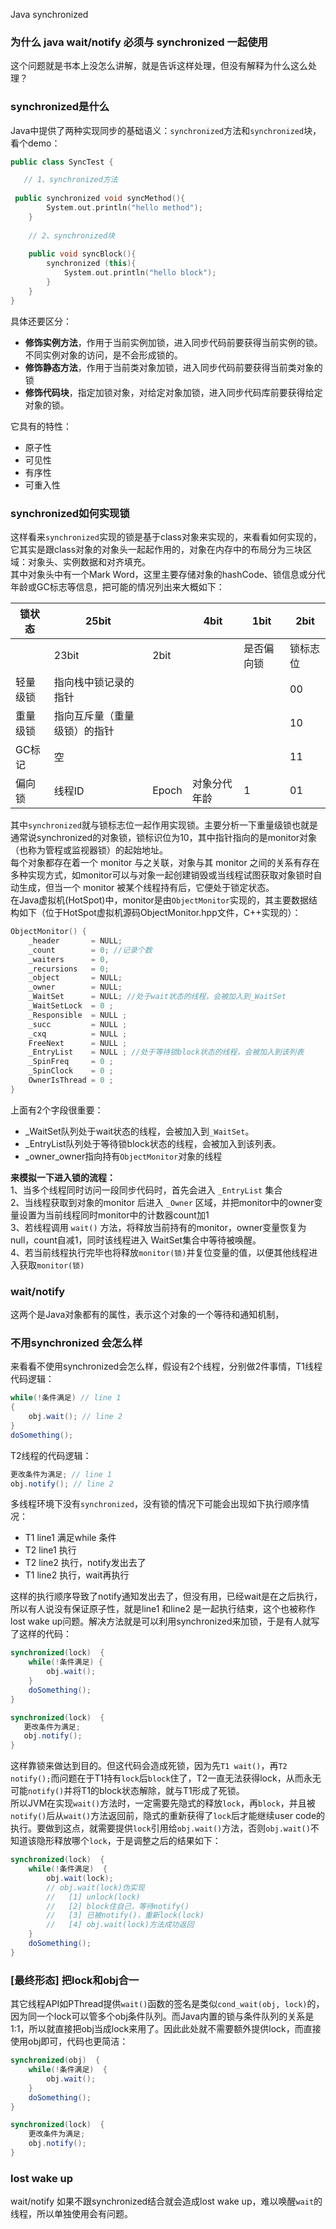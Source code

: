 Java synchronized
<a name="YD65E"></a>
### 为什么 java wait/notify 必须与 synchronized 一起使用
这个问题就是书本上没怎么讲解，就是告诉这样处理，但没有解释为什么这么处理？
<a name="PP4Lp"></a>
### synchronized是什么
Java中提供了两种实现同步的基础语义：`synchronized`方法和`synchronized`块， 看个demo：
```cpp
public class SyncTest {

   // 1、synchronized方法
   
 public synchronized void syncMethod(){
        System.out.println("hello method");
    }
    
    // 2、synchronized块
    
    public void syncBlock(){
        synchronized (this){
            System.out.println("hello block");
        }
    }
}
```
具体还要区分：

- **修饰实例方法**，作用于当前实例加锁，进入同步代码前要获得当前实例的锁。不同实例对象的访问，是不会形成锁的。
- **修饰静态方法**，作用于当前类对象加锁，进入同步代码前要获得当前类对象的锁
- **修饰代码块**，指定加锁对象，对给定对象加锁，进入同步代码库前要获得给定对象的锁。

它具有的特性：

- 原子性
- 可见性
- 有序性
- 可重入性
<a name="eF8sf"></a>
### synchronized如何实现锁
这样看来`synchronized`实现的锁是基于class对象来实现的，来看看如何实现的，它其实是跟class对象的对象头一起起作用的，对象在内存中的布局分为三块区域：对象头、实例数据和对齐填充。<br />其中对象头中有一个Mark Word，这里主要存储对象的hashCode、锁信息或分代年龄或GC标志等信息，把可能的情况列出来大概如下：

| 锁状态 | 25bit |  | 4bit | 1bit | 2bit |
| --- | --- | --- | --- | --- | --- |
|  | 23bit | 2bit |  | 是否偏向锁 | 锁标志位 |
| 轻量级锁 | 指向栈中锁记录的指针 |  |  |  | 00 |
| 重量级锁 | 指向互斥量（重量级锁）的指针 |  |  |  | 10 |
| GC标记 | 空 |  |  |  | 11 |
| 偏向锁 | 线程ID | Epoch | 对象分代年龄 | 1 | 01 |

其中`synchronized`就与锁标志位一起作用实现锁。主要分析一下重量级锁也就是通常说synchronized的对象锁，锁标识位为10，其中指针指向的是monitor对象（也称为管程或监视器锁）的起始地址。<br />每个对象都存在着一个 monitor 与之关联，对象与其 monitor 之间的关系有存在多种实现方式，如monitor可以与对象一起创建销毁或当线程试图获取对象锁时自动生成，但当一个 monitor 被某个线程持有后，它便处于锁定状态。<br />在Java虚拟机(HotSpot)中，monitor是由`ObjectMonitor`实现的，其主要数据结构如下（位于HotSpot虚拟机源码ObjectMonitor.hpp文件，C++实现的）：
```cpp
ObjectMonitor() {
    _header       = NULL;
    _count        = 0; //记录个数
    _waiters      = 0,
    _recursions   = 0;
    _object       = NULL;
    _owner        = NULL;
    _WaitSet      = NULL; //处于wait状态的线程，会被加入到_WaitSet
    _WaitSetLock  = 0 ;
    _Responsible  = NULL ;
    _succ         = NULL ;
    _cxq          = NULL ;
    FreeNext      = NULL ;
    _EntryList    = NULL ; //处于等待锁block状态的线程，会被加入到该列表
    _SpinFreq     = 0 ;
    _SpinClock    = 0 ;
    OwnerIsThread = 0 ;
}
```
上面有2个字段很重要：

- _WaitSet队列处于wait状态的线程，会被加入到`_WaitSet`。
- _EntryList队列处于等待锁block状态的线程，会被加入到该列表。
- _owner_owner指向持有`ObjectMonitor`对象的线程

**来模拟一下进入锁的流程：**<br />1、当多个线程同时访问一段同步代码时，首先会进入 `_EntryList` 集合<br />2、当线程获取到对象的monitor 后进入 `_Owner` 区域，并把monitor中的owner变量设置为当前线程同时monitor中的计数器count加1<br />3、若线程调用 `wait()` 方法，将释放当前持有的monitor，owner变量恢复为null，count自减1，同时该线程进入 WaitSet集合中等待被唤醒。<br />4、若当前线程执行完毕也将释放`monitor(锁)`并复位变量的值，以便其他线程进入获取`monitor(锁)`
<a name="LvccC"></a>
### wait/notify
这两个是Java对象都有的属性，表示这个对象的一个等待和通知机制，
<a name="sBBVh"></a>
### 不用synchronized 会怎么样
来看看不使用synchronized会怎么样，假设有2个线程，分别做2件事情，T1线程代码逻辑：
```java
while(!条件满足) // line 1  
{  
    obj.wait(); // line 2  
}  
doSomething();
```
T2线程的代码逻辑：
```java
更改条件为满足; // line 1  
obj.notify(); // line 2 
```
多线程环境下没有`synchronized`，没有锁的情况下可能会出现如下执行顺序情况：

- T1 line1 满足while 条件
- T2 line1 执行
- T2 line2 执行，notify发出去了
- T1 line2 执行，wait再执行

这样的执行顺序导致了notify通知发出去了，但没有用，已经wait是在之后执行，所以有人说没有保证原子性，就是line1 和line2 是一起执行结束，这个也被称作lost wake up问题。解决方法就是可以利用synchronized来加锁，于是有人就写了这样的代码：
```java
synchronized(lock)  {  
    while(!条件满足) {  
        obj.wait();  
    }  
    doSomething();  
}
```
```java
synchronized(lock)  {  
   更改条件为满足;  
   obj.notify();  
}
```
这样靠锁来做达到目的。但这代码会造成死锁，因为先`T1 wait()`，再`T2 notify();`而问题在于T1持有`lock`后`block`住了，T2一直无法获得lock，从而永无可能`notify()`并将T1的block状态解除，就与T1形成了死锁。<br />所以JVM在实现`wait()`方法时，一定需要先隐式的释放`lock`，再`block`，并且被`notify()`后从`wait()`方法返回前，隐式的重新获得了`lock`后才能继续user code的执行。要做到这点，就需要提供`lock`引用给`obj.wait()`方法，否则`obj.wait()`不知道该隐形释放哪个`lock`，于是调整之后的结果如下：
```java
synchronized(lock)  {  
    while(!条件满足)  {  
        obj.wait(lock);  
        // obj.wait(lock)伪实现  
        //   [1] unlock(lock)  
        //   [2] block住自己，等待notify()  
        //   [3] 已被notify()，重新lock(lock)  
        //   [4] obj.wait(lock)方法成功返回  
    }  
    doSomething();  
}
```
<a name="m8nmt"></a>
### [最终形态] 把lock和obj合一
其它线程API如PThread提供`wait()`函数的签名是类似`cond_wait(obj, lock)`的，因为同一个lock可以管多个obj条件队列。而Java内置的锁与条件队列的关系是1:1，所以就直接把obj当成lock来用了。因此此处就不需要额外提供lock，而直接使用obj即可，代码也更简洁：
```java
synchronized(obj)  {  
    while(!条件满足)  {  
        obj.wait();  
    }  
    doSomething();  
} 
```
```java
synchronized(lock)  {  
    更改条件为满足;  
    obj.notify();  
}
```
<a name="ex2fN"></a>
### lost wake up
wait/notify 如果不跟synchronized结合就会造成lost wake up，难以唤醒`wait`的线程，所以单独使用会有问题。
